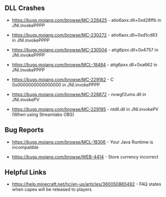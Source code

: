 ## DLL Crashes
- https://bugs.mojang.com/browse/MC-228425 - atio6axx.dll+0xd28ffb in JNI.invokePPPP

- https://bugs.mojang.com/browse/MC-230272 - atio6axx.dll+0xd1cd83 in JNI.invokePPPP

- https://bugs.mojang.com/browse/MC-230504 - atig6pxx.dll+0x4757 in JNI.invokePPPP

- https://bugs.mojang.com/browse/MCL-18484 - atig6pxx.dll+0xa662 in JNI.invokePPPP

- https://bugs.mojang.com/browse/MC-229182 - C 0x0000000000000000 in JNI.invokePPPP

- https://bugs.mojang.com/browse/MC-228872 - nvwgf2umx.dll in JNI.invokePV

- https://bugs.mojang.com/browse/MC-229195 - ntdll.dll in JNI.invokePV (When using Streamlabs OBS)

## Bug Reports
- https://bugs.mojang.com/browse/MCL-18306 - Your Java Runtime is incompatible

- https://bugs.mojang.com/browse/WEB-4414 - Store currency incorrect

## Helpful Links
- https://help.minecraft.net/hc/en-us/articles/360050865492 - FAQ states when capes will be released to players

